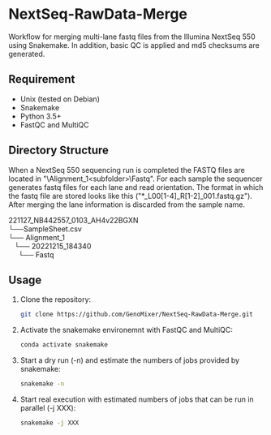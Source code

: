# NextSeq-RawData-Merge
Workflow for merging multi-lane fastq files from the Illumina NextSeq 550 using Snakemake. In addition, basic QC is applied and md5 checksums are generated.

## Requirement
- Unix (tested on Debian)
- Snakemake
- Python 3.5+
- FastQC and MultiQC

## Directory Structure
When a NextSeq 550 sequencing run is completed the FASTQ files are located in "<run folder>\Alignment_1\<subfolder>\Fastq". For each sample the sequencer generates fastq files for each lane and read orientation. The format in which the fastq file are stored looks like this ("*_L00[1-4]_R[1-2]_001.fastq.gz"). After merging the lane information is discarded from the sample name.

221127_NB442557_0103_AH4v22BGXN  \
└──SampleSheet.csv  \
└── Alignment_1    \
&nbsp;&nbsp; └── 20221215_184340   \
&nbsp;&nbsp;&nbsp;&nbsp; └── Fastq
        
## Usage

1. Clone the repository:

    ```bash
    git clone https://github.com/GenoMixer/NextSeq-RawData-Merge.git
    ```

2. Activate the snakemake environemnt with FastQC and MultiQC:

    ```bash
    conda activate snakemake
    ```

3. Start a dry run (-n) and estimate the numbers of jobs provided by snakemake:

    ```bash
    snakemake -n
    ```

4. Start real execution with estimated numbers of jobs that can be run in parallel (-j XXX):

    ```bash
    snakemake -j XXX 
    ```

